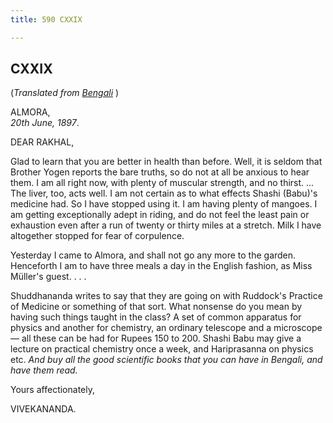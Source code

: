 ```yaml
---
title: 590 CXXIX

---
```

  

  


## CXXIX

(*Translated from [Bengali](b7348e6129.pdf)* )

ALMORA,  
*20th June, 1897*.

DEAR RAKHAL,

Glad to learn that you are better in health than before. Well, it is
seldom that Brother Yogen reports the bare truths, so do not at all be
anxious to hear them. I am all right now, with plenty of muscular
strength, and no thirst. ... The liver, too, acts well. I am not certain
as to what effects Shashi (Babu)'s medicine had. So I have stopped using
it. I am having plenty of mangoes. I am getting exceptionally adept in
riding, and do not feel the least pain or exhaustion even after a run of
twenty or thirty miles at a stretch. Milk I have altogether stopped for
fear of corpulence.

Yesterday I came to Almora, and shall not go any more to the garden.
Henceforth I am to have three meals a day in the English fashion, as
Miss Müller's guest. . . .

Shuddhananda writes to say that they are going on with Ruddock's
Practice of Medicine or something of that sort. What nonsense do you
mean by having such things taught in the class? A set of common
apparatus for physics and another for chemistry, an ordinary telescope
and a microscope — all these can be had for Rupees 150 to 200. Shashi
Babu may give a lecture on practical chemistry once a week, and
Hariprasanna on physics etc. *And buy all the good scientific books that
you can have in Bengali, and have them read.*

Yours affectionately,

VIVEKANANDA.